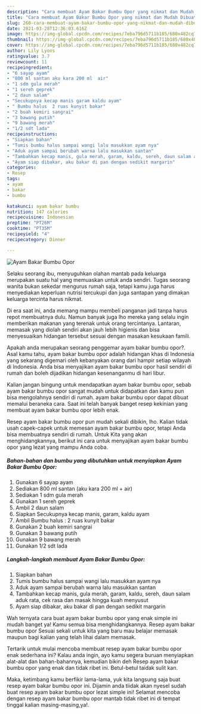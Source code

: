 ```yaml
---
description: "Cara membuat Ayam Bakar Bumbu Opor yang nikmat dan Mudah Dibuat"
title: "Cara membuat Ayam Bakar Bumbu Opor yang nikmat dan Mudah Dibuat"
slug: 260-cara-membuat-ayam-bakar-bumbu-opor-yang-nikmat-dan-mudah-dibuat
date: 2021-03-28T12:36:03.616Z
image: https://img-global.cpcdn.com/recipes/7eba796d5711b185/680x482cq70/ayam-bakar-bumbu-opor-foto-resep-utama.jpg
thumbnail: https://img-global.cpcdn.com/recipes/7eba796d5711b185/680x482cq70/ayam-bakar-bumbu-opor-foto-resep-utama.jpg
cover: https://img-global.cpcdn.com/recipes/7eba796d5711b185/680x482cq70/ayam-bakar-bumbu-opor-foto-resep-utama.jpg
author: Lily Lyons
ratingvalue: 3.7
reviewcount: 11
recipeingredient:
- "6 sayap ayam"
- "800 ml santan aku kara 200 ml  air"
- "1 sdm gula merah"
- "1 sereh geprek"
- "2 daun salam"
- "Secukupnya kecap manis garam kaldu ayam"
- " Bumbu halus  2 ruas kunyit bakar"
- "2 buah kemiri sangrai"
- "3 bawang putih"
- "9 bawang merah"
- "1/2 sdt lada"
recipeinstructions:
- "Siapkan bahan"
- "Tumis bumbu halus sampai wangi lalu masukkan ayam nya"
- "Aduk ayam sampai berubah warna lalu masukkan santan"
- "Tambahkan kecap manis, gula merah, garam, kaldu, sereh, daun salam aduk rata, cek rasa dan masak hingga kuah menyusut"
- "Ayam siap dibakar, aku bakar di pan dengan sedikit margarin"
categories:
- Resep
tags:
- ayam
- bakar
- bumbu

katakunci: ayam bakar bumbu 
nutrition: 147 calories
recipecuisine: Indonesian
preptime: "PT26M"
cooktime: "PT35M"
recipeyield: "4"
recipecategory: Dinner

---
```



![Ayam Bakar Bumbu Opor](https://img-global.cpcdn.com/recipes/7eba796d5711b185/680x482cq70/ayam-bakar-bumbu-opor-foto-resep-utama.jpg)

Selaku seorang ibu, menyuguhkan olahan mantab pada keluarga merupakan suatu hal yang memuaskan untuk anda sendiri. Tugas seorang  wanita bukan sekedar mengurus rumah saja, tetapi kamu juga harus menyediakan keperluan nutrisi tercukupi dan juga santapan yang dimakan keluarga tercinta harus nikmat.

Di era  saat ini, anda memang mampu membeli panganan jadi tanpa harus repot membuatnya dulu. Namun banyak juga lho mereka yang selalu ingin memberikan makanan yang terenak untuk orang tercintanya. Lantaran, memasak yang diolah sendiri akan jauh lebih higienis dan bisa menyesuaikan hidangan tersebut sesuai dengan masakan kesukaan famili. 



Apakah anda merupakan seorang penggemar ayam bakar bumbu opor?. Asal kamu tahu, ayam bakar bumbu opor adalah hidangan khas di Indonesia yang sekarang digemari oleh kebanyakan orang dari hampir setiap wilayah di Indonesia. Anda bisa menyajikan ayam bakar bumbu opor hasil sendiri di rumah dan boleh dijadikan hidangan kesenanganmu di hari libur.

Kalian jangan bingung untuk mendapatkan ayam bakar bumbu opor, sebab ayam bakar bumbu opor sangat mudah untuk didapatkan dan kamu pun bisa mengolahnya sendiri di rumah. ayam bakar bumbu opor dapat dibuat memalui beraneka cara. Saat ini telah banyak banget resep kekinian yang membuat ayam bakar bumbu opor lebih enak.

Resep ayam bakar bumbu opor pun mudah sekali dibikin, lho. Kalian tidak usah capek-capek untuk memesan ayam bakar bumbu opor, tetapi Anda bisa membuatnya sendiri di rumah. Untuk Kita yang akan menghidangkannya, berikut ini cara untuk menyajikan ayam bakar bumbu opor yang lezat yang mampu Anda coba.

<!--inarticleads1-->

##### Bahan-bahan dan bumbu yang dibutuhkan untuk menyiapkan Ayam Bakar Bumbu Opor:

1. Gunakan 6 sayap ayam
1. Sediakan 800 ml santan (aku kara 200 ml + air)
1. Sediakan 1 sdm gula merah
1. Gunakan 1 sereh geprek
1. Ambil 2 daun salam
1. Siapkan Secukupnya kecap manis, garam, kaldu ayam
1. Ambil  Bumbu halus : 2 ruas kunyit bakar
1. Gunakan 2 buah kemiri sangrai
1. Gunakan 3 bawang putih
1. Gunakan 9 bawang merah
1. Gunakan 1/2 sdt lada




<!--inarticleads2-->

##### Langkah-langkah membuat Ayam Bakar Bumbu Opor:

1. Siapkan bahan
1. Tumis bumbu halus sampai wangi lalu masukkan ayam nya
1. Aduk ayam sampai berubah warna lalu masukkan santan
1. Tambahkan kecap manis, gula merah, garam, kaldu, sereh, daun salam aduk rata, cek rasa dan masak hingga kuah menyusut
1. Ayam siap dibakar, aku bakar di pan dengan sedikit margarin




Wah ternyata cara buat ayam bakar bumbu opor yang enak simple ini mudah banget ya! Kamu semua bisa menghidangkannya. Resep ayam bakar bumbu opor Sesuai sekali untuk kita yang baru mau belajar memasak maupun bagi kalian yang telah lihai dalam memasak.

Tertarik untuk mulai mencoba membuat resep ayam bakar bumbu opor enak sederhana ini? Kalau anda ingin, ayo kamu segera buruan menyiapkan alat-alat dan bahan-bahannya, kemudian bikin deh Resep ayam bakar bumbu opor yang enak dan tidak ribet ini. Betul-betul taidak sulit kan. 

Maka, ketimbang kamu berfikir lama-lama, yuk kita langsung saja buat resep ayam bakar bumbu opor ini. Dijamin anda tiidak akan nyesel sudah buat resep ayam bakar bumbu opor lezat simple ini! Selamat mencoba dengan resep ayam bakar bumbu opor mantab tidak ribet ini di tempat tinggal kalian masing-masing,ya!.

